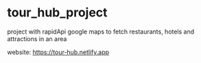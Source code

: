 # tour_hub_project
project with rapidApi google maps to fetch restaurants, hotels and attractions in an area

website: https://tour-hub.netlify.app
